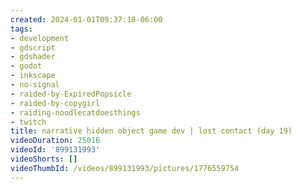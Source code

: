 ```yaml
---
created: 2024-01-01T09:37:18-06:00
tags:
- development
- gdscript
- gdshader
- godot
- inkscape
- no-signal
- raided-by-ExpiredPopsicle
- raided-by-copygirl
- raiding-noodlecatdoesthings
- twitch
title: narrative hidden object game dev | lost contact (day 19)
videoDuration: 25016
videoId: '899131993'
videoShorts: []
videoThumbId: /videos/899131993/pictures/1776559754
---
```

